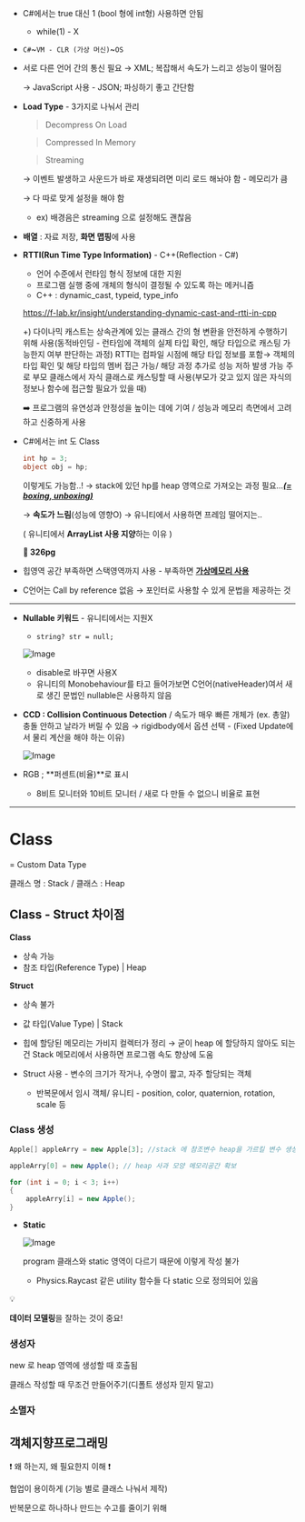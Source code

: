 - C#에서는 true 대신 1 (bool 형에 int형) 사용하면 안됨
    - while(1) - X
- `C#`~`VM - CLR (가상 머신)`~`OS`
- 서로 다른 언어 간의 통신 필요 → XML; 복잡해서 속도가 느리고 성능이 떨어짐
    
    → JavaScript 사용 - JSON; 파싱하기 좋고 간단함 
    
- **Load Type** - 3가지로 나눠서 관리
    
    > Decompress On Load
    > 
    
    > Compressed In Memory
    > 
    
    > Streaming
    > 
    
    → 이벤트 발생하고 사운드가 바로 재생되려면 미리 로드 해놔야 함 - 메모리가 큼
    
    → 다 따로 맞게 설정을 해야 함
    
    - ex) 배경음은 streaming 으로 설정해도 괜찮음
- **배열** : 자료 저장, **화면 맵핑**에 사용
- **RTTI(Run Time Type Information)** - C++(Reflection - C#)
    - 언어 수준에서 런타임 형식 정보에 대한 지원
    - 프로그램 실행 중에 개체의 형식이 결정될 수 있도록 하는 메커니즘
    - C++ : dynamic_cast, typeid, type_info
    
    https://f-lab.kr/insight/understanding-dynamic-cast-and-rtti-in-cpp
    
    +) 다이나믹 캐스트는 상속관계에 있는 클래스 간의 형 변환을 안전하게 수행하기 위해 사용(동적바인딩 - 런타임에 객체의 실제 타입 확인, 해당 타입으로 캐스팅 가능한지 여부 판단하는 과정)
    RTTI는 컴파일 시점에 해당 타입 정보를 포함→ 객체의 타입 확인 및 해당 타입의 멤버 접근 가능/ 해당 과정 추가로 성능 저하 발생 가능
    주로 부모 클래스에서 자식 클래스로 캐스팅할 때 사용(부모가 갖고 있지 않은 자식의 정보나 함수에 접근할 필요가 있을 때)
    
    ➡️ 프로그램의 유연성과 안정성을 높이는 데에 기여 / 성능과 메모리 측면에서 고려하고 신중하게 사용
    

- C#에서는 int 도 Class
    
    ```csharp
    int hp = 3;
    object obj = hp;
    ```
    
    이렇게도 가능함..! → stack에 있던 hp를 heap 영역으로 가져오는 과정 필요…[***(= boxing, unboxing)***](https://learn.microsoft.com/ko-kr/dotnet/csharp/programming-guide/types/boxing-and-unboxing)
    
    → **속도가 느림**(성능에 영향O) → 유니티에서 사용하면 프레임 떨어지는..
    
    ( 유니티에서 **ArrayList 사용 지양**하는 이유 )
    
    **📕 326pg**
    
- 힙영역 공간 부족하면 스택영역까지 사용 - 부족하면 [**가상메모리 사용**](https://www.notion.so/df84500e4f6c41cdac914e101a5df8b5?pvs=21)
- C언어는 Call by reference 없음 → 포인터로 사용할 수 있게 문법을 제공하는 것

---

- **Nullable  키워드** - 유니티에서는 지원X
    - `string? str = null;`
    
    ![Image](https://github.com/user-attachments/assets/5e53455e-4be5-4fed-b9a3-b9e49eef380b)
    
    - disable로 바꾸면 사용X
    - 유니티의 Monobehaviour를 타고 들어가보면 C언어(nativeHeader)여서 새로 생긴 문법인 nullable은 사용하지 않음
- **CCD : Collision Continuous Detection** / 속도가 매우 빠른 개체가 (ex. 총알) 충돌 안하고 날라가 버릴 수 있음 → rigidbody에서 옵션 선택 - (Fixed Update에서 물리 계산을 해야 하는 이유)
    
    ![Image](https://github.com/user-attachments/assets/b848ea8e-fa59-4243-abb0-283d554db9fa)
    

- RGB ; **퍼센트(비율)**로 표시
    - 8비트 모니터와 10비트 모니터 / 새로 다 만들 수 없으니 비율로 표현

---

# Class

= Custom Data Type

클래스 명 : Stack / 클래스 : Heap 

## Class - Struct 차이점

**Class**

- 상속 가능
- 참조 타입(Reference Type) | Heap

**Struct**

- 상속 불가
- 값 타입(Value Type) | Stack

- 힙에 할당된 메모리는 가비지 컬렉터가 정리 → 굳이 heap 에 할당하지 않아도 되는 건 Stack 메모리에서 사용하면 프로그램 속도 향상에 도움
- Struct 사용 - 변수의 크기가 작거나, 수명이 짧고, 자주 할당되는 객체
    - 반복문에서 임시 객체/ 유니티 - position, color, quaternion, rotation, scale 등

### Class 생성

```csharp
Apple[] appleArry = new Apple[3]; //stack 에 참조변수 heap을 가르킬 변수 생성

appleArry[0] = new Apple(); // heap 사과 모양 메모리공간 확보

for (int i = 0; i < 3; i++)
{
    appleArry[i] = new Apple();
}
```

- **Static**
    
    ![Image](https://github.com/user-attachments/assets/baef1c6a-b0d5-43e4-9e30-5290bdfc5917)
    
    program 클래스와 static 영역이 다르기 때문에 이렇게 작성 불가 
    
    - Physics.Raycast 같은 utility 함수들 다 static 으로 정의되어 있음
    

<aside>
💡

**데이터 모델링**을 잘하는 것이 중요!

</aside>

### 생성자

new 로 heap 영역에 생성할 때 호출됨

클래스 작성할 때 무조건 만들어주기(디폴트 생성자 믿지 말고)

### 소멸자

## 객체지향프로그래밍

❗ 왜 하는지, 왜 필요한지 이해 ❗

협업이 용이하게 (기능 별로 클래스 나눠서 제작)

반복문으로 하나하나 만드는 수고를 줄이기 위해
